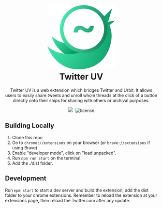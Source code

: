 <h1 align="center">
  <img src="assets/twitter-uv-logo.png" width="224px"/><br/>
  Twitter UV
</h1>
<p align="center">Twitter UV is a web extension which bridges Twitter and Urbit. It allows users to easily share tweets and unroll whole threads at the click of a button directly onto their ships for sharing with others or archival purposes.

<p align="center"><img src="https://img.shields.io/badge/version-v0.1.0-blue?style=for-the-badge&logo=none" />&nbsp;&nbsp;<img src="https://img.shields.io/badge/license-mit-blue?style=for-the-badge&logo=none" alt="license" /></p>


## Building Locally

1. Clone this repo
2. Go to `chrome://extensions` on your browser (or `brave://extensions` if using Brave)
3. Enable "developer mode", click on "load unpacked".
4. Run `npm run start` on the terminal.
5. Add the ./dist folder.

## Development

Run `npm start` to start a dev server and build the extension, add the dist folder to your chrome extensions.
Remember to reload the extension at your extensions page, then reload the Twitter.com after any update.
